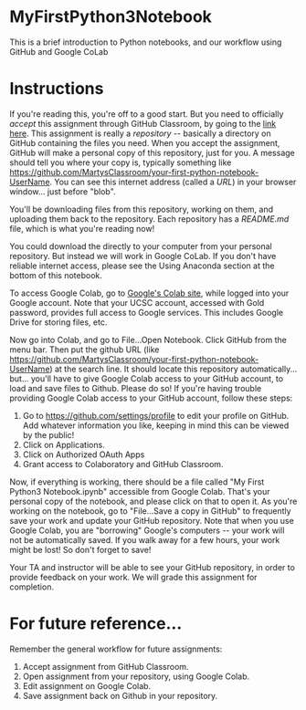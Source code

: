 # MyFirstPython3Notebook
This is a brief introduction to Python notebooks, and our workflow using GitHub and Google CoLab

# Instructions

If you're reading this, you're off to a good start.  But you need to officially *accept* this assignment through GitHub Classroom, by going to the [link here](https://classroom.github.com/a/m9fo5LLa).  This assignment is really a *repository* -- basically a directory on GitHub containing the files you need.  When you accept the assignment, GitHub will make a personal copy of this repository, just for you.  A message should tell you where your copy is, typically something like https://github.com/MartysClassroom/your-first-python-notebook-UserName.  You can see this internet address (called a *URL*) in your browser window... just before "blob".  

You'll be downloading files from this repository, working on them, and uploading them back to the repository.  Each repository has a *README.md* file, which is what you're reading now!

You could download the directly to your computer from your personal repository.  But instead we will work in Google CoLab.  If you don't have reliable internet access, please see the Using Anaconda section at the bottom of this notebook.

To access Google Colab, go to [Google's Colab site](https://colab.research.google.com/), while logged into your Google account.  Note that your UCSC account, accessed with Gold password, provides full access to Google services.  This includes Google Drive for storing files, etc.  

Now go into Colab, and go to File...Open Notebook.  Click GitHub from the menu bar.  Then put the github URL (like https://github.com/MartysClassroom/your-first-python-notebook-UserName) at the search line.  It should locate this repository automatically... but...  you'll have to give Google Colab access to your GitHub account, to load and save files to Github.  Please do so!  If you're having trouble providing Google Colab access to your GitHub account, follow these steps:

1.  Go to https://github.com/settings/profile to edit your profile on GitHub.  Add whatever information you like, keeping in mind this can be viewed by the public!
2.  Click on Applications.
3.  Click on Authorized OAuth Apps
4.  Grant access to Colaboratory and GitHub Classroom.

Now, if everything is working, there should be a file called "My First Python3 Notebook.ipynb" accessible from Google Colab.  That's your personal copy of the notebook, and please click on that to open it.  As you're working on the notebook, go to "File...Save a copy in GitHub" to frequently save your work and update your GitHub repository.  Note that when you use Google Colab, you are "borrowing" Google's computers -- your work will not be automatically saved.  If you walk away for a few hours, your work might be lost!  So don't forget to save!  

Your TA and instructor will be able to see your GitHub repository, in order to provide feedback on your work.  We will grade this assignment for completion.

# For future reference...

Remember the general workflow for future assignments:

1.  Accept assignment from GitHub Classroom.  
2.  Open assignment from your repository, using Google Colab.
3.  Edit assignment on Google Colab.
4.  Save assignment back on Github in your repository.
